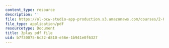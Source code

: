 ```yaml
---
content_type: resource
description: ''
file: https://ol-ocw-studio-app-production.s3.amazonaws.com/courses/2-003sc-engineering-dynamics-fall-2011/b7f300756c32d810e56e1b941e0f6327_osyKjTQuwlk.pdf
file_type: application/pdf
resourcetype: Document
title: 3play pdf file
uid: b7f30075-6c32-d810-e56e-1b941e0f6327
---
```

